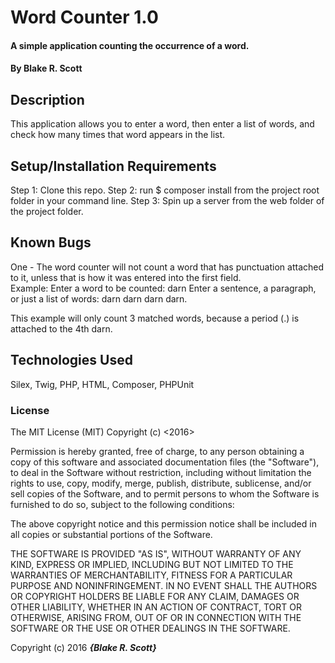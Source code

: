 # Word Counter 1.0

#### A simple application counting the occurrence of a word.

#### By Blake R. Scott

## Description

This application allows you to enter a word, then enter a list of words, and check how many times that word appears in the list.

## Setup/Installation Requirements

Step 1: Clone this repo.
Step 2: run $ composer install from the project root folder in your command line.
Step 3: Spin up a server from the web folder of the project folder.

## Known Bugs

One - The word counter will not count a word that has punctuation attached to it, unless that is how it was entered into the first field.  
Example:
  Enter a word to be counted: darn
  Enter a sentence, a paragraph, or just a list of words: darn darn darn darn.

  This example will only count 3 matched words, because a period (.) is attached to the 4th darn.


## Technologies Used

Silex, Twig, PHP, HTML, Composer, PHPUnit

### License

The MIT License (MIT)
Copyright (c) <2016> <Blake R. Scott>

Permission is hereby granted, free of charge, to any person obtaining a copy of this software and associated documentation files (the "Software"), to deal in the Software without restriction, including without limitation the rights to use, copy, modify, merge, publish, distribute, sublicense, and/or sell copies of the Software, and to permit persons to whom the Software is furnished to do so, subject to the following conditions:

The above copyright notice and this permission notice shall be included in all copies or substantial portions of the Software.

THE SOFTWARE IS PROVIDED "AS IS", WITHOUT WARRANTY OF ANY KIND, EXPRESS OR IMPLIED, INCLUDING BUT NOT LIMITED TO THE WARRANTIES OF MERCHANTABILITY, FITNESS FOR A PARTICULAR PURPOSE AND NONINFRINGEMENT. IN NO EVENT SHALL THE AUTHORS OR COPYRIGHT HOLDERS BE LIABLE FOR ANY CLAIM, DAMAGES OR OTHER LIABILITY, WHETHER IN AN ACTION OF CONTRACT, TORT OR OTHERWISE, ARISING FROM, OUT OF OR IN CONNECTION WITH THE SOFTWARE OR THE USE OR OTHER DEALINGS IN THE SOFTWARE.

Copyright (c) 2016 **_{Blake R. Scott}_**

